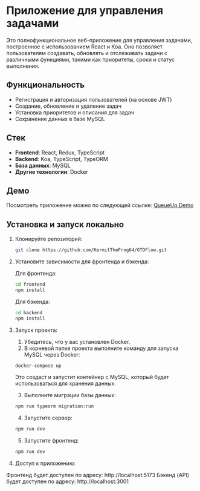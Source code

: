 # Приложение для управления задачами

Это полнофункциональное веб-приложение для управления задачами, построенное с использованием React и Koa. Оно позволяет пользователям создавать, обновлять и отслеживать задачи с различными функциями, такими как приоритеты, сроки и статус выполнения.

## Функциональность
- Регистрация и авторизация пользователей (на основе JWT)
- Создание, обновление и удаление задач
- Установка приоритетов и описания для задач
- Сохранение данных в базе MySQL

## Стек
- **Frontend**: React, Redux, TypeScript
- **Backend**: Koa, TypeScript, TypeORM
- **База данных**: MySQL
- **Другие технологии**: Docker

## Демо
Посмотреть приложение можно по следующей ссылке: [QueueUp Demo](https://queueup.ru)

## Установка и запуск локально

1. Клонируйте репозиторий:
   
   ```bash
   git clone https://github.com/KermitTheFrog64/GTDFlow.git
   ```
3. Установите зависимости для фронтенда и бэкенда:

   Для фронтенда:
   
   ```bash
   cd frontend
   npm install
   ```
   Для бэкенда:

    ```bash
   cd backend
   npm install
   ```
5. Запуск проекта:

    1. Убедитесь, что у вас установлен Docker.
    2. В корневой папке проекта выполните команду для запуска MySQL через Docker:

   ```bash
   docker-compose up
   ```
   Это создаст и запустит контейнер с MySQL, который будет использоваться для хранения данных.

   3. Выполните миграции базы данных:

   ```bash
   npm run typeorm migration:run
   ```
   4. Запустите сервер:
  
   ```bash
   npm run dev
   ```
   5. Запустите фронтенд:
  
    ```bash
   npm run dev
   ```
6. Доступ к приложению:

Фронтенд будет доступен по адресу: http://localhost:5173
Бэкенд (API) будет доступен по адресу: http://localhost:3001
